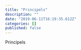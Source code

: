 ```yaml
---
title: "Principels"
description: ""
date: "2019-06-11T16:19:35.612Z"
categories: []
published: false
---
```


Principels

